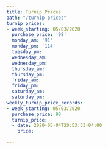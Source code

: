 ```yaml
---
title: Turnip Prices
path: "/turnip-prices"
turnip_prices:
- week_starting: 05/03/2020
  purchase_price: '98'
  monday_am: '91'
  monday_pm: '114'
  tuesday_pm: 
  wednesday_am: 
  wednesday_pm: 
  thursday_am: 
  thursday_pm: 
  friday_am: 
  friday_pm: 
  saturday_am: 
  saturday_pm: 
weekly_turnip_price_records:
- week_starting: 05/03/2020
  purchase_price: 98
  turnip_price:
  - date: 2020-05-04T20:53:33-04:00
    price: 

---
```


